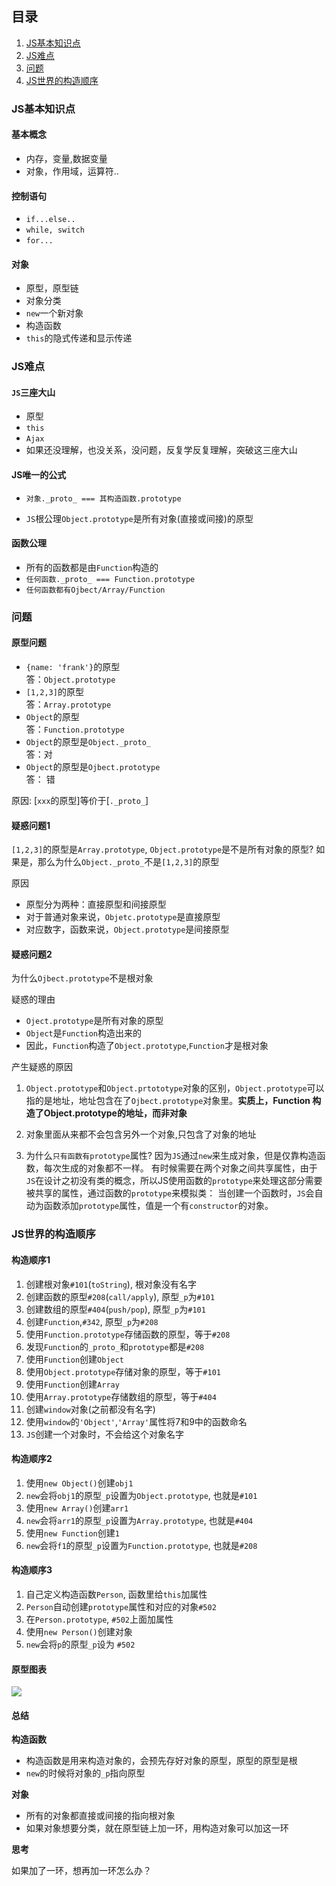 ## 目录
1. [JS基本知识点](#JS基本知识点)
2. [JS难点](#JS难点)
3. [问题](#问题)
4. [JS世界的构造顺序](#JS世界的构造顺序)

### JS基本知识点
#### 基本概念
* 内存，变量,数据变量
* 对象，作用域，运算符..

#### 控制语句
* `if...else..`
* `while, switch`
* `for...`

#### 对象
* 原型，原型链
* 对象分类
* `new`一个新对象
* 构造函数
* `this`的隐式传递和显示传递

### JS难点
#### `JS`三座大山
* 原型
* `this`
* `Ajax`
* 如果还没理解，也没关系，没问题，反复学反复理解，突破这三座大山

#### JS唯一的公式
 * `对象._proto_ === 其构造函数.prototype`

* `JS`根公理`Object.prototype`是所有对象(直接或间接)的原型

#### 函数公理
* 所有的函数都是由`Function`构造的
* `任何函数._proto_ === Function.prototype`
* `任何函数都有Ojbect/Array/Function`

### 问题
#### 原型问题
* `{name: 'frank'}`的原型\
答：`Object.prototype`
* `[1,2,3]`的原型\
答：`Array.prototype`
* `Object`的原型\
答：`Function.prototype`
* `Object`的原型是`Object._proto_`\
答：对
* `Object`的原型是`Ojbect.prototype`\
答： 错

原因: [`xxx`的原型]等价于[`._proto_`]

#### 疑惑问题1
`[1,2,3]`的原型是`Array.prototype`, `Object.prototype`是不是所有对象的原型? 如果是，那么为什么`Object._proto_`不是`[1,2,3]`的原型

原因
* 原型分为两种：直接原型和间接原型
* 对于普通对象来说，`Objetc.prototype`是直接原型
* 对应数字，函数来说，`Object.prototype`是间接原型


#### 疑惑问题2
为什么`Ojbect.prototype`不是根对象

疑惑的理由
* `Oject.prototype`是所有对象的原型
* `Object`是`Function`构造出来的
* 因此，`Function`构造了`Object.prototype`,`Function`才是根对象

产生疑惑的原因
1. `Object.prototype`和`Object.prtototype`对象的区别，`Object.prototype`可以指的是地址，地址包含在了`Ojbect.prototype`对象里。**实质上，Function 构造了Object.prototype的地址，而非对象**
2. 对象里面从来都不会包含另外一个对象,只包含了对象的地址

3. 为什么`只有函数有prototype`属性? 因为`JS`通过`new`来生成对象，但是仅靠构造函数，每次生成的对象都不一样。
有时候需要在两个对象之间共享属性，由于`JS`在设计之初没有类的概念，所以JS使用函数的`prototype`来处理这部分需要被共享的属性，通过函数的`prototype`来模拟类：
当创建一个函数时，`JS`会自动为函数添加`prototype`属性，值是一个有`constructor`的对象。

### JS世界的构造顺序
#### 构造顺序1
1. 创建根对象`#101`(`toString`), 根对象没有名字 
2. 创建函数的原型`#208`(`call/apply`), 原型`_p`为`#101`
3. 创建数组的原型`#404`(`push/pop`), 原型`_p`为`#101`
4. 创建`Function`,`#342`, 原型`_p`为`#208`
5. 使用`Function.prototype`存储函数的原型，等于`#208`
6. 发现`Function`的`_proto_`和`prototype`都是`#208`
7. 使用`Function`创建`Object`
8. 使用`Object.prototype`存储对象的原型，等于`#101`
9. 使用`Function`创建`Array`
10. 使用`Array.prototype`存储数组的原型，等于`#404`
11. 创建`window`对象(之前都没有名字)
12. 使用`window`的`'Object'`,`'Array'`属性将7和9中的函数命名
13. `JS`创建一个对象时，不会给这个对象名字

#### 构造顺序2
1. 使用`new Object()`创建`obj1`
2. `new`会将`obj1`的原型`_p`设置为`Object.prototype`, 也就是`#101`
3. 使用`new Array()`创建`arr1`
4. `new`会将`arr1`的原型`_p`设置为`Array.prototype`, 也就是`#404`
5. 使用`new Function`创建`1`
6. `new`会将`f1`的原型`_p`设置为`Function.prototype`, 也就是`#208`

#### 构造顺序3
1. 自己定义构造函数`Person`, 函数里给`this`加属性
2. `Person`自动创建`prototype`属性和对应的对象`#502`
3. 在`Person.prototype`, `#502`上面加属性
4. 使用`new Person()`创建对象
5. `new`会将`p`的原型`_p`设为 `#502`

#### 原型图表
![](https://user-gold-cdn.xitu.io/2020/2/19/1705def9b7377bdd?w=770&h=772&f=jpeg&s=77158)

#### 总结
**构造函数**
* 构造函数是用来构造对象的，会预先存好对象的原型，原型的原型是根
* `new`的时候将对象的`_p`指向原型

**对象**
* 所有的对象都直接或间接的指向根对象
* 如果对象想要分类，就在原型链上加一环，用构造对象可以加这一环

**思考**

如果加了一环，想再加一环怎么办？

